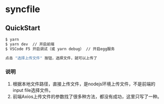 # syncfile



## QuickStart

```bash
$ yarn
$ yarn dev  // 开启前端
$ VSCode F5 开启调试（或 yarn debug） // 开启egg服务
```

```bash
点击 "选择上传文件" 按钮，选择文件，就可以上传了
```

### 说明
1. 根据本地文件路径，直接上传文件，是nodejs环境上传文件，不是前端的input file选择文件。
2. 前端Axios上传文件的参数找了很多种方法，都没有成功，这里只写了一种。
